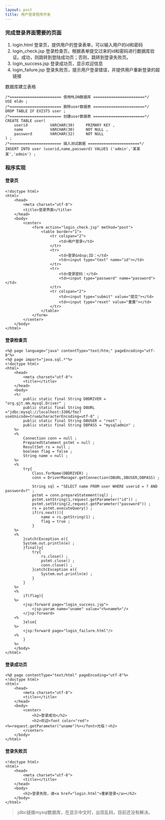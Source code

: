 ```yaml
---
layout: post
title: 用户登录程序开发
---
```


### 完成登录界面需要的页面

1. login.html 登录页，提供用户的登录表单，可以输入用户的id和密码
2. login_check.jsp 登录检查页，根据表单提交过来的id和密码进行数据库验证。成功，则跳转到登陆成功页；否则，跳转到登录失败页。
3. login_success.jsp 登录成功页，显示欢迎信息
4. login_failure.jsp 登录失败页，提示用户登录错误，并提供用户重新登录的超链接

数据库建立表格

	/*======================= 使用MLDN数据库 =======================*/
	USE mldn ;
	/*======================= 删除user数据表 =======================*/
	DROP TABLE IF EXISTS user ;
	/*======================= 创建user数据表 =======================*/
	CREATE TABLE user(
		userid			VARCHAR(30)		PRIMARY KEY ,
		name			VARCHAR(30)		NOT NULL ,
		password		VARCHAR(32)		NOT NULL
	) ;
	/*======================= 插入测试数据 =======================*/
	INSERT INTO user (userid,name,password) VALUES ('admin','某某某','admin') ;

### 程序实现

#### 登录页

	<!doctype html>
	<html>
		<head>
			<meta charset="utf-8">
			<title>登录界面</title>
		</head>
		<body>
			<center>
				<form action="login_check.jsp" method="post">
					<table border="1">
						<tr colspan="2">
							<td>用户登录</td>
						</tr>
						<tr>
							<td>登录&nbsp;ID：</td>
							<td><input type="text" name="id"></td>
						</tr>
						<tr>
							<td>登录密码：</td>
							<td><input type="password" name="password"></td>
						</tr>
						<tr colspan="2">
							<td><input type="submit" value="提交"></td>
							<td><input type="reset" value="重置"></td>
						</tr>
					</table>
				</form>
			</center>
		</body>
	</html>

#### 登录检查页

	<%@ page language="java" contentType="text/htm;" pageEncoding="utf-8"%>
	<%@ page import="java.sql.*"%>
	<!doctype html>
	<html>
		<head>
			<meta charset="utf-8">
			<title></title>
		</head>
		<body>
		<%!
			public static final String DBDRIVER = "org.gjt.mm.mysql.Driver" ;
			public static final String DBURL ="jdbc:mysql://localhost:3306/fmz?useUnicode=true&characterEncoding=utf-8" ;
			public static final String DBUSER = "root" ;
			public static final String DBPASS = "mysqladmin" ;
		%>
		<%
			Connection conn = null ;
			PreparedStatement pstmt = null ;
			ResultSet rs = null ;
			boolean flag = false ;
			String name = null ;
		%>
		<%
			try{
				Class.forName(DBDRIVER) ;
				conn = DriverManager.getConnection(DBURL,DBUSER,DBPASS) ;

				String sql = "SELECT name FROM user WHERE userid = ? AND password=?" ;
				pstmt = conn.prepareStatement(sql) ;
				pstmt.setString(1,request.getParameter("id")) ;
				pstmt.setString(2,request.getParameter("password")) ;
				rs = pstmt.executeQuery() ;
				if(rs.next()){
					name = rs.getString(1) ;
					flag = true ;
				}
		%>
		<%
			}catch(Exception e){
			System.out.println(e) ;
			}finally{
				try{
					rs.close() ;
					pstmt.close() ;
					conn.close() ;
				}catch(Exception e){
					System.out.println(e) ;
				}
			}
		%>
		<%
			if(flag){
		%>
			<jsp:forward page="login_success.jsp">
				<jsp:param name="uname" value="<%=name%>"/>
			</jsp:forward>
		<%
			}else{
		%>
			<jsp:forward page="login_failure.html"/>
		<%
			}
		%>
		</body>
	</html>

#### 登录成功页

	<%@ page contentType="text/html" pageEncoding="utf-8"%>
	<!doctype html>
	<html>
		<head>
			<meta charset="utf-8">
			<title></title>
		</head>
		<body>
			<center>
				<h2>登录成功</h2>
				<h2>欢迎<font color="red"><%=request.getParameter("uname")%></font>光临！<h2>
			</center>
		</body>
	</html>

#### 登录失败页

	<!doctype html>
	<html>
		<head>
			<meta charset="utf-8">
			<title></title>
		</head>
		<body>
			<h2>登录失败，请<a href="login.html">重新登录</a></h2>
		</body>
	</html>

> jdbc链接mysql数据库，在显示中文时，出现乱码，目前还没有解决。
